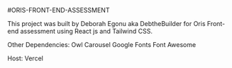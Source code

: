 #ORIS-FRONT-END-ASSESSMENT

This project was built 
by Deborah Egonu aka DebtheBuilder 
for Oris Front-end assessment using React js and Tailwind CSS.

Other Dependencies:
Owl Carousel
Google Fonts
Font Awesome

Host:
Vercel


